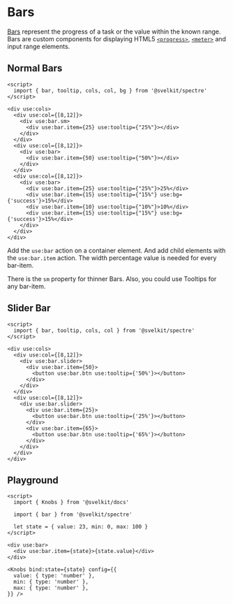 # Bars

[Bars](https://picturepan2.github.io/spectre/components/bars.html) represent the progress of a task or the value within the known range. Bars are custom components for displaying HTML5 [`<progress>`](https://developer.mozilla.org/en-US/docs/Web/HTML/Element/progress), [`<meter>`](https://developer.mozilla.org/en-US/docs/Web/HTML/Element/meter) and input range elements.

## Normal Bars

```example
<script>
  import { bar, tooltip, cols, col, bg } from '@svelkit/spectre'
</script>

<div use:cols>
  <div use:col={[8,12]}>
    <div use:bar.sm>
      <div use:bar.item={25} use:tooltip={"25%"}></div>
    </div>
  </div>
  <div use:col={[8,12]}>
    <div use:bar>
      <div use:bar.item={50} use:tooltip={"50%"}></div>
    </div>
  </div>
  <div use:col={[8,12]}>
    <div use:bar>
      <div use:bar.item={25} use:tooltip={"25%"}>25%</div>
      <div use:bar.item={15} use:tooltip={"15%"} use:bg={'success'}>15%</div>
      <div use:bar.item={10} use:tooltip={"10%"}>10%</div>
      <div use:bar.item={15} use:tooltip={"15%"} use:bg={'success'}>15%</div>
    </div>
  </div>
</div>
```

Add the `use:bar` action on a container element. And add child elements with the `use:bar.item` action. The width percentage value is needed for every bar-item.

There is the `sm` property for thinner Bars. Also, you could use Tooltips for any bar-item.

## Slider Bar

```example
<script>
  import { bar, tooltip, cols, col } from '@svelkit/spectre'
</script>

<div use:cols>
  <div use:col={[8,12]}>
    <div use:bar.slider>
      <div use:bar.item={50}>
        <button use:bar.btn use:tooltip={'50%'}></button>
      </div>
    </div>
  </div>
  <div use:col={[8,12]}>
    <div use:bar.slider>
      <div use:bar.item={25}>
        <button use:bar.btn use:tooltip={'25%'}></button>
      </div>
      <div use:bar.item={65}>
        <button use:bar.btn use:tooltip={'65%'}></button>
      </div>
    </div>
  </div>
</div>
```

## Playground

```example
<script>
  import { Knobs } from '@svelkit/docs'

  import { bar } from '@svelkit/spectre'

  let state = { value: 23, min: 0, max: 100 }
</script>

<div use:bar>
  <div use:bar.item={state}>{state.value}</div>
</div>

<Knobs bind:state={state} config={{
  value: { type: 'number' },
  min: { type: 'number' },
  max: { type: 'number' },
}} />
```

